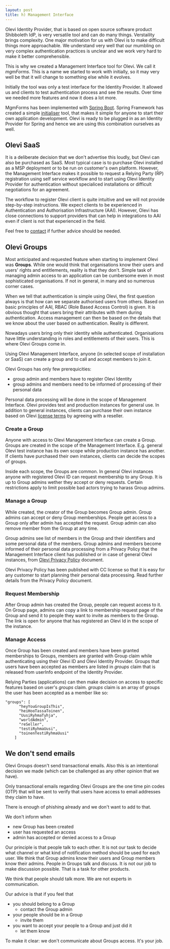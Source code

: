 ```yaml
---
layout: post
title: h) Management Interface
---
```

Olevi Identity Provider, that is based on open source software product Shibboleth IdP, is very versatile tool and can do many things. Verstaility brings complexity. One major motivation for us with Olevi is to make difficult things more approachable. We understand very well that our mumbling on very complex authentication practices is unclear and we work very hard to make it better comprehensible.

This is why we created a Management Interface tool for Olevi. We call it _mgmForms_. This is a name we started to work with initially, so it may very well be that it will change to something else while it evolves.

Initially the tool was only a test interface for the Identity Provider. It allowed us and clients to test authentication process and see the results. Over time we needed more features and now it does a lot more.

MgmForms has been implemented with [Spring Boot](https://spring.io/projects/spring-boot). Spring Framework has created a simple [initialiser](https://start.spring.io/;) tool, that makes it simple for anyone to start their own application development. Olevi is ready to be plugged in as an Identity Provider for Spring and hence we are using this combination ourselves as well.

## Olevi SaaS

It is a deliberate decision that we don't advertise this loudly, but Olevi can also be purchased as SaaS. Most typical case is to purchase Olevi installed as a MSP deployment or to be run on customer's own platform. However, the Management Interface makes it possible to request a Relying Party (RP) registration using self service workflow and to start using Olevi Identity Provider for authentication without specialiced installations or difficult negotiations for an agreement.

The workflow to register Olevi client is quite intuitive and we will not provide step-by-step instructions. We expect clients to be experienced in Authentication and Authorisation Infrastructure (AAI). However, Olevi has close connections to support providers that can help in integrations to AAI even if client is not that experienced in the field.

Feel free to [contact](https://www.weare.fi/en/contact-page/) if further advice should be needed.

## Olevi Groups

Most anticipated and requested feature when starting to implement Olevi was **Groups**. While one would think that organisations know their users and users' rights and entitlements, reality is that they don't. Simple task of managing admin access to an application can be cumbersome even in most sophisticated organisations. If not in general, in many and so numerous corner cases.

When we tell that authentication is simple using Olevi, the first question always is that how can we separate authorised users from others. Based on basic principles of AAI, RBAC (Role Based Access Control) is given. It is obvious thought that users bring their attributes with them during authentication. Access management can then be based on the details that we know about the user based on authentication. Reality is different.

Nowadays users bring only their identity while authenticated. Organisations have little understanding in roles and entitlements of their users. This is where Olevi Groups come in.

Using Olevi Management Interface, anyone (in selected scope of installation or SaaS) can create a group and to call and accept members to join it.

Olevi Groups has only few prerequicities:

* group admin and members have to register Olevi Identity
* group admins and members need to be informed of processing of their personal data

Personal data processing will be done in the scope of Management Interface. Olevi provides test and production instances for general use. In addition to general instances, clients can purchase their own instance based on Olevi [license terms](https://www.olevi.fi/Olevi-License-Terms.md) by agreeing with a reseller.

### Create a Group

Anyone with access to Olevi Management Interface can create a Group. Groups are created in the scope of the Management Interface. E.g. general Olevi test instance has its own scope while production instance has another. If clients have purchased their own instances, clients can decide the scopes of groups.

Inside each scope, the Groups are common. In general Olevi instances anyone with registered Olevi ID can request membership to any Group. It is up to Group admins wether they accept or deny requests. Certain restrictions apply to limit possible bad actors trying to harass Group admins.

### Manage a Group

While created, the creator of the Group becomes Group admin. Group admins can accept or deny Group memberships. People get access to a Group only after admin has accepted the request. Group admin can also remove member from the Group at any time.

Group admins see list of members in the Group and their identifiers and some personal data of the members. Group admins and members become informed of their personal data processing from a Privacy Policy that the Management Interface client has published or in case of general Olevi instances, from [Olevi Privacy Policy](https://www.olevi.fi/tietosuoja) document.

Olevi Privacy Policy has been published with CC license so that it is easy for any customer to start planning their personal data processing. Read further details from the Privacy Policy document.

### Request Membership

After Group admin has created the Group, people can request access to it. On Group page, admins can copy a link to membership request page of the Group and send it to people they want to invite as members to the Group. The link is open for anyone that has registered an Olevi Id in the scope of the instance.

### Manage Access

Once Group has been created and members have been granted memberships to Groups, members are granted with Group claim while authenticating using their Olevi ID and Olevi Identity Provider. Groups that users have been accepted as members are listed in _groups_ claim that is released from userInfo endpoint of the Identity Provider.

Relying Parties (applications) can then make decision on access to specific features based on user's _groups_ claim. _groups_ claim is an array of groups the user has been accepted as a member like so:

    "groups": [
          "heyYouGroupIsThis",
          "heiHooTassaToinen",
          "UusiRyhmaTyhja",
          "worldAdmin",
          "reSeller",
          "testiRyhmaUusi",
          "toinenTestiRyhmaUusi"
        ]

## We don't send emails

Olevi Groups doesn't send transactional emails. Also this is an intentional decision we made (which can be challenged as any other opinion that we have).

Only transactional emails regarding Olevi Groups are the one time pin codes (OTP) that will be sent to verify that users have access to email addresses they claim to have.

There is enough of phishing already and we don't want to add to that.

We don't inform when

* new Group has been created
* user has requested an access
* admin has accepted or denied access to a Group

Our principle is that people talk to each other. It is not our task to decide what channel or what kind of notification method should be used for each user. We think that Group admins know their users and Group members know their admins. People in Groups talk and discuss. It is not our job to make discussion possible. That is a task for other products.

We think that people should talk more. We are not experts in communication.

Our advice is that if you feel that

* you should belong to a Group
    * contact the Group admin
* your people should be in a Group
    * invite them
* you want to accept your people to a Group and just did it
    * let them know

To make it clear: we don't communicate about Groups access. It's your job.